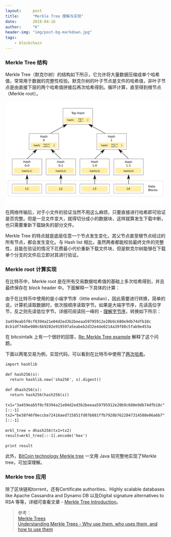 ```yaml
---
layout:     post
title:      "Merkle Tree 理解与实现"
date:       2018-04-16
author:     "K"
header-img: "img/post-bg-markdown.jpg"
tags:
    - blockchain
---
```


### Merkle Tree 结构

Merkle Tree（默克尔树）的结构如下所示，它允许将大量数据压缩成单个哈希值，常常用于数据的完整性校验。默克尔树的叶子节点是文件的哈希值，非叶子节点是由直接下层的两个哈希值拼接后再次哈希得到。循环计算，直至得到根节点（Merkle root）。

![](/img/in-post/Merkle-Tree/MerkleTree.png)

在网络传输后，对于小文件的验证当然不用这么麻烦，只要直接进行哈希即可验证是否完整。但是一旦文件变大，就得切分成小的数据块，这样就算发生下载中断，也只需要重新下载缺失的部分文件。

Merkle Tree 的特点就是底层任意一个节点发生变化，其父节点直至根节点经过的所有节点，都会发生变化。与 Hash list 相比，虽然两者都能校验最终文件的完整性，且能在验证的情况下花费最小代价重新下载文件块，但是默克尔树能够在下载单个分支的文件后立即对其进行验证。


### Merkle root 计算实现

在比特币中，Merkle root 是在所有交易数据哈希值的基础上多次哈希得到，并且最终保存在 block header 中。下面解释一下具体的计算：

由于在比特币中使用的是小端字节序（little endian），因此需要进行转换，简单的说，计算机读取数据时，依次按顺序读取字节。如果是大端字节序，先读高位字节，反之则先读低位字节。详细可阅读阮一峰的 - [理解字节序](http://www.ruanyifeng.com/blog/2016/11/byte-order.html)，转换如下所示：

```
3a459eab5f0cf8394a21e04d2ed3b2beeaa59795912e20b9c680e9db74dfb18c
8cb1df74dbe980c6b9202e919597a5eabeb2d32e4de0214a39f80c5fab9e453a
```

在 bitcointalk 上有一个很好的回答，[Re: Merkle Tree example](https://bitcointalk.org/index.php?topic=44707.msg534605#msg534605) 解释了这个问题。

下面以两笔交易为例，实现代码，可以看到在比特币中使用了[两次哈希](https://bitcoin.stackexchange.com/questions/6037/why-are-hashes-in-the-bitcoin-protocol-typically-computed-twice-double-computed)。


```
import hashlib

def hash256(s):
  return hashlib.new('sha256', s).digest()

def dhash256(s):
  return hash256(hash256(s))

tx1="3a459eab5f0cf8394a21e04d2ed3b2beeaa59795912e20b9c680e9db74dfb18c".decode('hex')[::-1]
tx2="be38f46f0eccba72416aed715851fd07b881ffb7928b7622847314588e06a6b7".decode('hex')[::-1]

mrkl_tree = dhash256(tx1+tx2)
result=mrkl_tree[::-1].encode('hex')

print result
```


此外，[BitCoin technology Merkle tree](http://java-lang-programming.com/en/articles/29) 一文用 Java 较完整地实现了Merkle tree，可加深理解。

### Merkle tree 应用

除了区块链和torrent，还有Certificate authorities、Highly scalable databases like Apache Cassandra and Dynamo DB 以及Digital signature alternatives to RSA 等等，详细可查看文章 - [Merkle Tree Introduction](https://medium.com/@evankozliner/merkle-tree-introduction-4c44250e2da7)。


> 参考：<br>
> [Merkle Trees](https://hackernoon.com/merkle-trees-181cb4bc30b4) <br>
> [Understanding Merkle Trees - Why use them, who uses them, and how to use them](https://www.codeproject.com/Articles/1176140/Understanding-Merkle-Trees-Why-use-them-who-uses-t) <br>